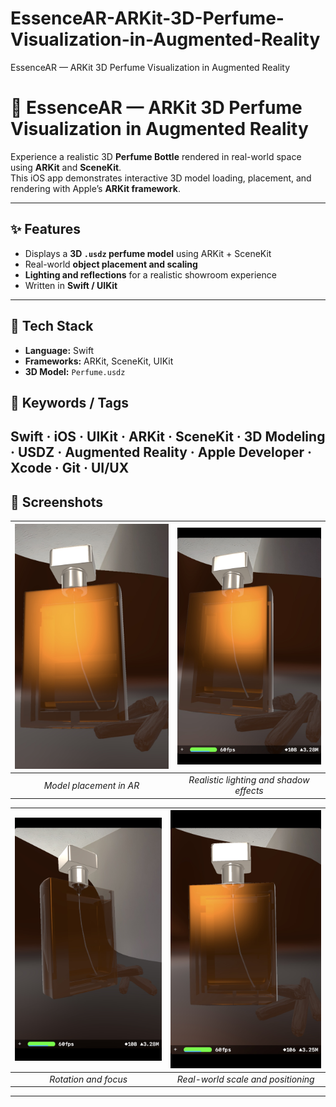 # EssenceAR-ARKit-3D-Perfume-Visualization-in-Augmented-Reality
EssenceAR — ARKit 3D Perfume Visualization in Augmented Reality


# 🌸 EssenceAR — ARKit 3D Perfume Visualization in Augmented Reality

Experience a realistic 3D **Perfume Bottle** rendered in real-world space using **ARKit** and **SceneKit**.  
This iOS app demonstrates interactive 3D model loading, placement, and rendering with Apple’s **ARKit framework**.

---

## ✨ Features
- Displays a **3D `.usdz` perfume model** using ARKit + SceneKit  
- Real-world **object placement and scaling**  
- **Lighting and reflections** for a realistic showroom experience  
- Written in **Swift / UIKit**

---

## 🧱 Tech Stack
- **Language:** Swift  
- **Frameworks:** ARKit, SceneKit, UIKit  
- **3D Model:** `Perfume.usdz`


## 💼 Keywords / Tags

Swift · iOS · UIKit · ARKit · SceneKit · 3D Modeling · USDZ · Augmented Reality · Apple Developer · Xcode · Git · UI/UX
---

## 📸 Screenshots

| ![Screenshot 1](screenshots/1.jpg) | ![Screenshot 2](screenshots/2.jpg) |
|:----------------------------------:|:----------------------------------:|
| *Model placement in AR* | *Realistic lighting and shadow effects* |

| ![Screenshot 3](screenshots/3.jpg) | ![Screenshot 4](screenshots/4.jpg) |
|:----------------------------------:|:----------------------------------:|
| *Rotation and focus* | *Real-world scale and positioning* |

---
